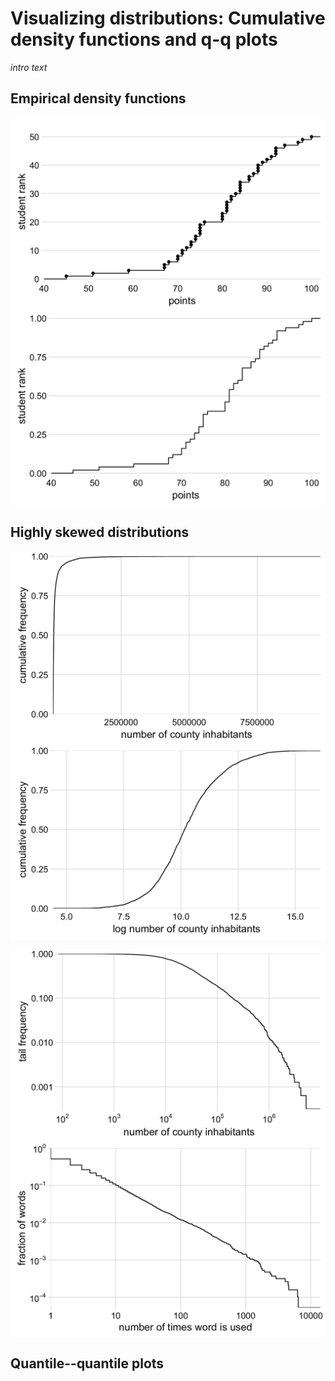 


# Visualizing distributions: Cumulative density functions and q-q plots

*intro text*


## Empirical density functions

<img src="visualizing_distributions_II_files/figure-html/student-grades-1.png" width="576" style="display: block; margin: auto;" />


<img src="visualizing_distributions_II_files/figure-html/student-grades-normalized-1.png" width="576" style="display: block; margin: auto;" />

## Highly skewed distributions
<img src="visualizing_distributions_II_files/figure-html/county-populations-1.png" width="576" style="display: block; margin: auto;" /><img src="visualizing_distributions_II_files/figure-html/county-populations-2.png" width="576" style="display: block; margin: auto;" />

<img src="visualizing_distributions_II_files/figure-html/county-populations-tail-log-log-1.png" width="576" style="display: block; margin: auto;" />

<img src="visualizing_distributions_II_files/figure-html/word-counts-tail-log-log-1.png" width="576" style="display: block; margin: auto;" />

## Quantile--quantile plots
